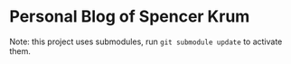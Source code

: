Personal Blog of Spencer Krum
=============================


Note: this project uses submodules, run `git submodule update` to activate them. 

